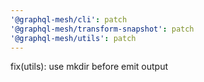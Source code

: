 ```yaml
---
'@graphql-mesh/cli': patch
'@graphql-mesh/transform-snapshot': patch
'@graphql-mesh/utils': patch
---
```


fix(utils): use mkdir before emit output
